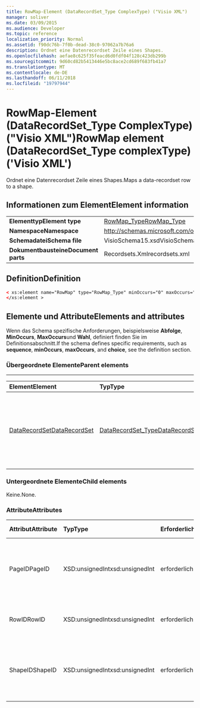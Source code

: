 ```yaml
---
title: RowMap-Element (DataRecordSet_Type ComplexType) ("Visio XML")
manager: soliver
ms.date: 03/09/2015
ms.audience: Developer
ms.topic: reference
localization_priority: Normal
ms.assetid: f90dc76b-7f0b-dead-38c0-97062a7b76a6
description: Ordnet eine Datenrecordset Zeile eines Shapes.
ms.openlocfilehash: aefae8c625f35feacd6d0fdf04f128c423db299b
ms.sourcegitcommit: 9d60cd82b5413446e5bc8ace2cd689f683fb41a7
ms.translationtype: MT
ms.contentlocale: de-DE
ms.lasthandoff: 06/11/2018
ms.locfileid: "19797944"
---
```

# <a name="rowmap-element-datarecordsettype-complextype-visio-xml"></a><span data-ttu-id="1a407-103">RowMap-Element (DataRecordSet_Type ComplexType) ("Visio XML")</span><span class="sxs-lookup"><span data-stu-id="1a407-103">RowMap element (DataRecordSet_Type complexType) ('Visio XML')</span></span>

<span data-ttu-id="1a407-104">Ordnet eine Datenrecordset Zeile eines Shapes.</span><span class="sxs-lookup"><span data-stu-id="1a407-104">Maps a data-recordset row to a shape.</span></span>
  
## <a name="element-information"></a><span data-ttu-id="1a407-105">Informationen zum Element</span><span class="sxs-lookup"><span data-stu-id="1a407-105">Element information</span></span>

|||
|:-----|:-----|
|<span data-ttu-id="1a407-106">**Elementtyp**</span><span class="sxs-lookup"><span data-stu-id="1a407-106">**Element type**</span></span> <br/> |[<span data-ttu-id="1a407-107">RowMap_Type</span><span class="sxs-lookup"><span data-stu-id="1a407-107">RowMap_Type</span></span>](rowmap_type-complextypevisio-xml.md) <br/> |
|<span data-ttu-id="1a407-108">**Namespace**</span><span class="sxs-lookup"><span data-stu-id="1a407-108">**Namespace**</span></span> <br/> |http://schemas.microsoft.com/office/visio/2012/main  <br/> |
|<span data-ttu-id="1a407-109">**Schemadatei**</span><span class="sxs-lookup"><span data-stu-id="1a407-109">**Schema file**</span></span> <br/> |<span data-ttu-id="1a407-110">VisioSchema15.xsd</span><span class="sxs-lookup"><span data-stu-id="1a407-110">VisioSchema15.xsd</span></span>  <br/> |
|<span data-ttu-id="1a407-111">**Dokumentbausteine**</span><span class="sxs-lookup"><span data-stu-id="1a407-111">**Document parts**</span></span> <br/> |<span data-ttu-id="1a407-112">Recordsets.Xml</span><span class="sxs-lookup"><span data-stu-id="1a407-112">recordsets.xml</span></span>  <br/> |
   
## <a name="definition"></a><span data-ttu-id="1a407-113">Definition</span><span class="sxs-lookup"><span data-stu-id="1a407-113">Definition</span></span>

```XML
< xs:element name="RowMap" type="RowMap_Type" minOccurs="0" maxOccurs="unbounded" >
</xs:element >
```

## <a name="elements-and-attributes"></a><span data-ttu-id="1a407-114">Elemente und Attribute</span><span class="sxs-lookup"><span data-stu-id="1a407-114">Elements and attributes</span></span>

<span data-ttu-id="1a407-115">Wenn das Schema spezifische Anforderungen, beispielsweise **Abfolge**, **MinOccurs**, **MaxOccurs**und **Wahl**, definiert finden Sie im Definitionsabschnitt.</span><span class="sxs-lookup"><span data-stu-id="1a407-115">If the schema defines specific requirements, such as **sequence**, **minOccurs**, **maxOccurs**, and **choice**, see the definition section.</span></span> 
  
### <a name="parent-elements"></a><span data-ttu-id="1a407-116">Übergeordnete Elemente</span><span class="sxs-lookup"><span data-stu-id="1a407-116">Parent elements</span></span>

****

|<span data-ttu-id="1a407-117">**Element**</span><span class="sxs-lookup"><span data-stu-id="1a407-117">**Element**</span></span>|<span data-ttu-id="1a407-118">**Typ**</span><span class="sxs-lookup"><span data-stu-id="1a407-118">**Type**</span></span>|<span data-ttu-id="1a407-119">**Beschreibung**</span><span class="sxs-lookup"><span data-stu-id="1a407-119">**Description**</span></span>|
|:-----|:-----|:-----|
|[<span data-ttu-id="1a407-120">DataRecordSet</span><span class="sxs-lookup"><span data-stu-id="1a407-120">DataRecordSet</span></span>](datarecordset-element-datarecordsets_type-complextypevisio-xml.md) <br/> |[<span data-ttu-id="1a407-121">DataRecordSet_Type</span><span class="sxs-lookup"><span data-stu-id="1a407-121">DataRecordSet_Type</span></span>](datarecordset_type-complextypevisio-xml.md) <br/> |<span data-ttu-id="1a407-122">Speichert, formatiert und aktualisiert Daten, die aus einer Datenbank in Microsoft Visio abgefragt wurden, und zeigt diese Daten an.</span><span class="sxs-lookup"><span data-stu-id="1a407-122">Stores, formats, refreshes, and exposes data queried from a database in Microsoft Visio.</span></span>  <br/> |
   
### <a name="child-elements"></a><span data-ttu-id="1a407-123">Untergeordnete Elemente</span><span class="sxs-lookup"><span data-stu-id="1a407-123">Child elements</span></span>

<span data-ttu-id="1a407-124">Keine.</span><span class="sxs-lookup"><span data-stu-id="1a407-124">None.</span></span>
  
### <a name="attributes"></a><span data-ttu-id="1a407-125">Attribute</span><span class="sxs-lookup"><span data-stu-id="1a407-125">Attributes</span></span>

|<span data-ttu-id="1a407-126">**Attribut**</span><span class="sxs-lookup"><span data-stu-id="1a407-126">**Attribute**</span></span>|<span data-ttu-id="1a407-127">**Typ**</span><span class="sxs-lookup"><span data-stu-id="1a407-127">**Type**</span></span>|<span data-ttu-id="1a407-128">**Erforderlich**</span><span class="sxs-lookup"><span data-stu-id="1a407-128">**Required**</span></span>|<span data-ttu-id="1a407-129">**Beschreibung**</span><span class="sxs-lookup"><span data-stu-id="1a407-129">**Description**</span></span>|<span data-ttu-id="1a407-130">**Mögliche Werte**</span><span class="sxs-lookup"><span data-stu-id="1a407-130">**Possible values**</span></span>|
|:-----|:-----|:-----|:-----|:-----|
|<span data-ttu-id="1a407-131">PageID</span><span class="sxs-lookup"><span data-stu-id="1a407-131">PageID</span></span>  <br/> |<span data-ttu-id="1a407-132">XSD:unsignedInt</span><span class="sxs-lookup"><span data-stu-id="1a407-132">xsd:unsignedInt</span></span>  <br/> |<span data-ttu-id="1a407-133">erforderlich</span><span class="sxs-lookup"><span data-stu-id="1a407-133">required</span></span>  <br/> |<span data-ttu-id="1a407-134">Seiten-ID des Shapes mit Daten in der Datenrecordset Zeile **RowID**identifizierten verknüpft sind.</span><span class="sxs-lookup"><span data-stu-id="1a407-134">Page ID of the shape linked to data in the data-recordset row identified by **RowID**.</span></span>  <br/> |<span data-ttu-id="1a407-135">Werte des Typs Xsd:unsignedInt.</span><span class="sxs-lookup"><span data-stu-id="1a407-135">Values of the xsd:unsignedInt type.</span></span>  <br/> |
|<span data-ttu-id="1a407-136">RowID</span><span class="sxs-lookup"><span data-stu-id="1a407-136">RowID</span></span>  <br/> |<span data-ttu-id="1a407-137">XSD:unsignedInt</span><span class="sxs-lookup"><span data-stu-id="1a407-137">xsd:unsignedInt</span></span>  <br/> |<span data-ttu-id="1a407-138">erforderlich</span><span class="sxs-lookup"><span data-stu-id="1a407-138">required</span></span>  <br/> |<span data-ttu-id="1a407-139">Zeilen-ID der Zeile, in dem Datenrecordset eindeutig.</span><span class="sxs-lookup"><span data-stu-id="1a407-139">Row ID of the row, unique within the data recordset.</span></span>  <br/> |<span data-ttu-id="1a407-140">Werte des Typs Xsd:unsignedInt.</span><span class="sxs-lookup"><span data-stu-id="1a407-140">Values of the xsd:unsignedInt type.</span></span>  <br/> |
|<span data-ttu-id="1a407-141">ShapeID</span><span class="sxs-lookup"><span data-stu-id="1a407-141">ShapeID</span></span>  <br/> |<span data-ttu-id="1a407-142">XSD:unsignedInt</span><span class="sxs-lookup"><span data-stu-id="1a407-142">xsd:unsignedInt</span></span>  <br/> |<span data-ttu-id="1a407-143">erforderlich</span><span class="sxs-lookup"><span data-stu-id="1a407-143">required</span></span>  <br/> |<span data-ttu-id="1a407-144">In der identifizierten **RowID**Datenrecordset Zeile mit Daten verknüpftes Shape-ID des Shapes.</span><span class="sxs-lookup"><span data-stu-id="1a407-144">Shape ID of the shape linked to data in the data-recordset row identified by **RowID**.</span></span>  <br/> |<span data-ttu-id="1a407-145">Werte des Typs Xsd:unsignedInt.</span><span class="sxs-lookup"><span data-stu-id="1a407-145">Values of the xsd:unsignedInt type.</span></span>  <br/> |
   

